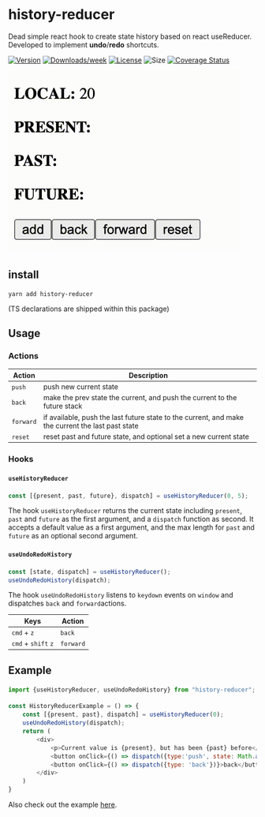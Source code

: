 # history-reducer
Dead simple react hook to create state history based on react useReducer. Developed to implement **undo**/**redo** shortcuts.

[![Version](https://img.shields.io/npm/v/history-reducer.svg)](https://npmjs.org/package/history-reducer)
[![Downloads/week](https://img.shields.io/npm/dw/history-reducer.svg)](https://npmjs.org/package/history-reducer)
[![License](https://img.shields.io/npm/l/history-reducer.svg)](https://github.com/marcolink/history-reducer/blob/master/package.json)
![Size](https://github.com/marcolink/history-reducer/workflows/size/badge.svg)
[![Coverage Status](https://coveralls.io/repos/github/marcolink/history-reducer/badge.svg?branch=master)](https://coveralls.io/github/marcolink/history-reducer?branch=master)

![](demo.gif)

## install
```
yarn add history-reducer
```
(TS declarations are shipped within this package)

## Usage

### Actions
| Action   | Description   |
|----------|-------------|
|`push`    |push new current state|
|`back`    |make the prev state the current, and push the current to the future stack|
|`forward` |if available, push the last future state to the current, and make the current the last past state|
|`reset`   |reset past and future state, and optional set a new current state|

### Hooks
#### `useHistoryReducer`
```js
const [{present, past, future}, dispatch] = useHistoryReducer(0, 5);
```
The hook `useHistoryReducer` returns the current state including `present`, `past` and `future` as the first argument, and a `dispatch` function as second. It accepts a default value as a first argument, and the max length for `past` and `future` as an optional second argument. 

#### `useUndoRedoHistory`
```js
const [state, dispatch] = useHistoryReducer();
useUndoRedoHistory(dispatch);
```
The hook `useUndoRedoHistory` listens to `keydown` events on `window` and dispatches `back` and `forward`actions.

| Keys   | Action |
|----------|-------------|
| `cmd` + `z`    | `back` |
| `cmd` + `shift` `z`    | `forward` |


## Example
```js
import {useHistoryReducer, useUndoRedoHistory} from "history-reducer";

const HistoryReducerExample = () => {
    const [{present, past}, dispatch] = useHistoryReducer(0);
    useUndoRedoHistory(dispatch);
    return (
        <div>
            <p>Current value is {present}, but has been {past} before</p>
            <button onClick={() => dispatch({type:'push', state: Math.abs(Math.random() * 100)})}>add</button>
            <button onClick={() => dispatch({type: 'back'})}>back</button>
        </div>
    )
}
```


Also check out the example [here](example).
